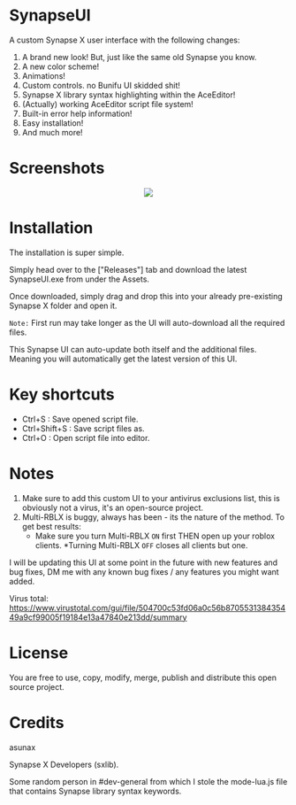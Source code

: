 # SynapseUI
A custom Synapse X user interface with the following changes:
1. A brand new look! But, just like the same old Synapse you know.
2. A new color scheme!
3. Animations!
4. Custom controls. no Bunifu UI skidded shit!
5. Synapse X library syntax highlighting within the AceEditor!
6. (Actually) working AceEditor script file system!
7. Built-in error help information!
8. Easy installation!
9. And much more!

# Screenshots

<p align="center">
  <img src="https://i.imgur.com/3KMX5Am.png">
</p>

# Installation
The installation is super simple. 

Simply head over to the ["Releases"] tab and download the latest SynapseUI.exe from under the Assets.

Once downloaded, simply drag and drop this into your already pre-existing Synapse X folder and open it.

`Note:`
First run may take longer as the UI will auto-download all the required files.

This Synapse UI can auto-update both itself and the additional files. Meaning you will automatically get the latest version of this UI.

# Key shortcuts
- Ctrl+S : Save opened script file.
- Ctrl+Shift+S : Save script files as.
- Ctrl+O : Open script file into editor.

# Notes
1. Make sure to add this custom UI to your antivirus exclusions list, this is obviously not a virus, it's an open-source project.
2. Multi-RBLX is buggy, always has been - its the nature of the method. To get best results: 
    - Make sure you turn Multi-RBLX `ON` first THEN open up your roblox clients. \*Turning Multi-RBLX `OFF` closes all clients but one.

I will be updating this UI at some point in the future with new features and bug fixes, DM me with any known bug fixes / any features you might want added.

Virus total: https://www.virustotal.com/gui/file/504700c53fd06a0c56b870553138435449a9cf99005f19184e13a47840e213dd/summary

# License
You are free to use, copy, modify, merge, publish and distribute this open source project.

# Credits
asunax

Synapse X Developers (sxlib).

Some random person in #dev-general from which I stole the mode-lua.js file that contains Synapse library syntax keywords.
